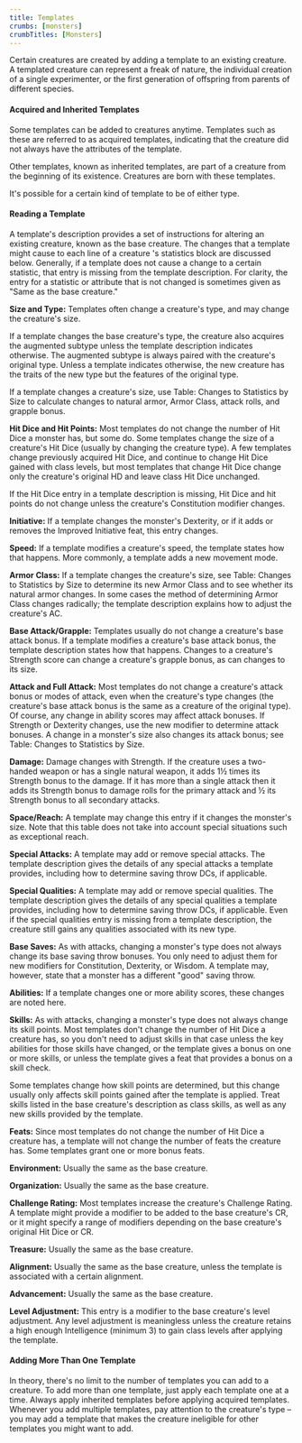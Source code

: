 ```yaml
---
title: Templates
crumbs: [monsters]
crumbTitles: [Monsters]
---
```


Certain creatures are created by adding a template to an existing creature. A templated creature can represent a freak of nature, the individual creation of a single experimenter, or the first generation of offspring from parents of different species.

#### Acquired and Inherited Templates

Some templates can be added to creatures anytime. Templates such as these are referred to as acquired templates, indicating that the creature did not always have the attributes of the template.

Other templates, known as inherited templates, are part of a creature from the beginning of its existence. Creatures are born with these templates.

It's possible for a certain kind of template to be of either type.

#### Reading a Template

A template's description provides a set of instructions for altering an existing creature, known as the base creature. The changes that a template might cause to each line of a creature 's statistics block are discussed below. Generally, if a template does not cause a change to a certain statistic, that entry is missing from the template description. For clarity, the entry for a statistic or attribute that is not changed is sometimes given as "Same as the base creature."

**Size and Type:** Templates often change a creature's type, and may change the creature's size.

If a template changes the base creature's type, the creature also acquires the augmented subtype unless the template description indicates otherwise. The augmented subtype is always paired with the creature's original type. Unless a template indicates otherwise, the new creature has the traits of the new type but the features of the original type.

If a template changes a creature's size, use Table: Changes to Statistics by Size to calculate changes to natural armor, Armor Class, attack rolls, and grapple bonus.

**Hit Dice and Hit Points:** Most templates do not change the number of Hit Dice a monster has, but some do. Some templates change the size of a creature's Hit Dice (usually by changing the creature type). A few templates change previously acquired Hit Dice, and continue to change Hit Dice gained with class levels, but most templates that change Hit Dice change only the creature's original HD and leave class Hit Dice unchanged.

If the Hit Dice entry in a template description is missing, Hit Dice and hit points do not change unless the creature's Constitution modifier changes.

**Initiative:** If a template changes the monster's Dexterity, or if it adds or removes the Improved Initiative feat, this entry changes.

**Speed:** If a template modifies a creature's speed, the template states how that happens. More commonly, a template adds a new movement mode.

**Armor Class:** If a template changes the creature's size, see Table: Changes to Statistics by Size to determine its new Armor Class and to see whether its natural armor changes. In some cases the method of determining Armor Class changes radically; the template description explains how to adjust the creature's AC.

**Base Attack/Grapple:** Templates usually do not change a creature's base attack bonus. If a template modifies a creature's base attack bonus, the template description states how that happens. Changes to a creature's Strength score can change a creature's grapple bonus, as can changes to its size.

**Attack and Full Attack:** Most templates do not change a creature's attack bonus or modes of attack, even when the creature's type changes (the creature's base attack bonus is the same as a creature of the original type). Of course, any change in ability scores may affect attack bonuses. If Strength or Dexterity changes, use the new modifier to determine attack bonuses. A change in a monster's size also changes its attack bonus; see Table: Changes to Statistics by Size.

**Damage:** Damage changes with Strength. If the creature uses a two-handed weapon or has a single natural weapon, it adds 1&#189; times its Strength bonus to the damage. If it has more than a single attack then it adds its Strength bonus to damage rolls for the primary attack and &#189; its Strength bonus to all secondary attacks.

**Space/Reach:** A template may change this entry if it changes the monster's size. Note that this table does not take into account special situations such as exceptional reach.

**Special Attacks:** A template may add or remove special attacks. The template description gives the details of any special attacks a template provides, including how to determine saving throw DCs, if applicable.

**Special Qualities:** A template may add or remove special qualities. The template description gives the details of any special qualities a template provides, including how to determine saving throw DCs, if applicable. Even if the special qualities entry is missing from a template description, the creature still gains any qualities associated with its new type.

**Base Saves:** As with attacks, changing a monster's type does not always change its base saving throw bonuses. You only need to adjust them for new modifiers for Constitution, Dexterity, or Wisdom. A template may, however, state that a monster has a different "good" saving throw.

**Abilities:** If a template changes one or more ability scores, these changes are noted here.

**Skills:** As with attacks, changing a monster's type does not always change its skill points. Most templates don't change the number of Hit Dice a creature has, so you don't need to adjust skills in that case unless the key abilities for those skills have changed, or the template gives a bonus on one or more skills, or unless the template gives a feat that provides a bonus on a skill check.

Some templates change how skill points are determined, but this change usually only affects skill points gained after the template is applied. Treat skills listed in the base creature's description as class skills, as well as any new skills provided by the template.

**Feats:** Since most templates do not change the number of Hit Dice a creature has, a template will not change the number of feats the creature has. Some templates grant one or more bonus feats.

**Environment:** Usually the same as the base creature.

**Organization:** Usually the same as the base creature.

**Challenge Rating:** Most templates increase the creature's Challenge Rating. A template might provide a modifier to be added to the base creature's CR, or it might specify a range of modifiers depending on the base creature's original Hit Dice or CR.

**Treasure:** Usually the same as the base creature.

**Alignment:** Usually the same as the base creature, unless the template is associated with a certain alignment.

**Advancement:** Usually the same as the base creature.

**Level Adjustment:** This entry is a modifier to the base creature's level adjustment. Any level adjustment is meaningless unless the creature retains a high enough Intelligence (minimum 3) to gain class levels after applying the template.

#### Adding More Than One Template

In theory, there's no limit to the number of templates you can add to a creature. To add more than one template, just apply each template one at a time. Always apply inherited templates before applying acquired templates. Whenever you add multiple templates, pay attention to the creature's type &ndash; you may add a template that makes the creature ineligible for other templates you might want to add.
